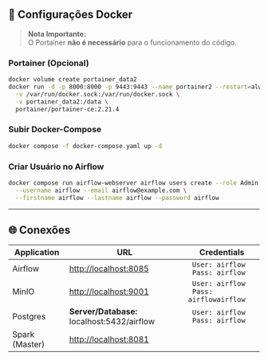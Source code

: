## 🐳 Configurações Docker

> **Nota Importante:**  
> O Portainer **não é necessário** para o funcionamento do código.

### **Portainer (Opcional)**

```bash
docker volume create portainer_data2
docker run -d -p 8000:8000 -p 9443:9443 --name portainer2 --restart=always \
  -v /var/run/docker.sock:/var/run/docker.sock \
  -v portainer_data2:/data \
  portainer/portainer-ce:2.21.4
```

### **Subir Docker-Compose**

```bash
docker compose -f docker-compose.yaml up -d
```

### **Criar Usuário no Airflow**

```bash
docker compose run airflow-webserver airflow users create --role Admin \
  --username airflow --email airflow@example.com \
  --firstname airflow --lastname airflow --password airflow
```

---

## 🌐 Conexões

|        Application        |URL                          |Credentials                         |
|----------------|-------------------------------|-----------------------------|
|Airflow| [http://localhost:8085](http://localhost:8085) | ``` User: airflow``` <br> ``` Pass: airflow``` |         |
|MinIO| [http://localhost:9001](http://localhost:9001) | ``` User: airflow``` <br> ``` Pass: airflowairflow``` |           |
|Postgres| **Server/Database:** localhost:5432/airflow | ``` User: airflow``` <br> ``` Pass: airflow``` |           |
|Spark (Master) | [http://localhost:8081](http://localhost:8081)|  |         |
